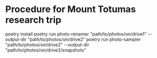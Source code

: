 # Procedure for Mount Totumas research trip

poetry install
poetry run photo-renamer "path/to/photos/on/drive1" --output-dir "path/to/photos/on/drive2" 
poetry run photo-sampler "path/to/photos/on/drive2" --output-dir "path/to/photos/on/drive2/snapshots"
